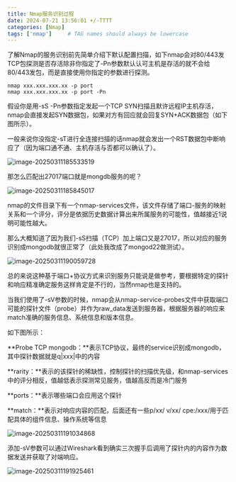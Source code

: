 ```yaml
---
title: Nmap服务识别过程
date: 2024-07-21 13:56:01 +/-TTTT
categories: [Nmap]
tags: ['nmap']     # TAG names should always be lowercase
---
```




了解Nmap的服务识别前先简单介绍下默认配置扫描，如下nmap会对80/443发TCP包探测是否存活除非你指定了-Pn参数默认认可主机是存活的就不会给80/443发包，而是直接使用你指定的参数进行探测。

```
nmap xxx.xxx.xxx.xx -p port
nmap xxx.xxx.xxx.xx -p port -Pn
```

假设你是用-sS -Pn参数指定发起一个TCP SYN扫描且默许远程IP主机存活，nmap会直接发起SYN数据包，如果对方有回应就会回复SYN+ACK数据包（如下图所示）。

一般来说你没指定-sT进行全连接扫描的话nmap就会发出一个RST数据包中断响应了（因为端口通不通、主机存活与否都可以确认了）。

![image-20250311185533519](https://pbuff-blogs-1257793641.cos.ap-chengdu.myqcloud.com//blogsimage-20250311185533519.png)

那怎么匹配出27017端口就是mongdb服务的呢？

![image-20250311185845017](https://pbuff-blogs-1257793641.cos.ap-chengdu.myqcloud.com//blogsimage-20250311185845017.png)

nmap的文件目录下有一个nmap-services文件，该文件存储了端口-服务的映射关系和一个评分，评分是依据历史数据计算出来所属服务的可能性，值越接近1说明可能性越大。

那么大概知道了因为我们-sS扫描（TCP）加上端口又是27017，所以对应的服务识别成mongodb就很正常了（此处我改成了mongod22做测试）。

![image-20250311190059728](https://pbuff-blogs-1257793641.cos.ap-chengdu.myqcloud.com//blogsimage-20250311190059728.png)

总的来说这种基于端口+协议方式来识别服务只能说是做参考，要根据特定的探针和响应精准确定服务这样肯定是不行的，当然nmap也是支持的。

当我们使用了-sV参数的时候，nmap会从nmap-service-probes文件中获取端口可能的探针文件（probe）并作为raw_data发送到服务器，根据服务器的响应来match准确的服务信息、系统信息和版本信息。

如下图所示：

**Probe TCP mongodb：**表示TCP协议，最终的service识别成mongodb，其中探针数据就是q|xxx|中的内容

**rarity：**表示的该探针的稀缺性，控制探针的扫描优先级，和nmap-services中的评分相反，值越低表示探测常见服务，值越高反而是冷门服务

**ports：**表示哪些端口会应用这个探针

**match：**表示对响应内容的匹配，后面还有一些p/xx/ v/xx/ cpe:/xxx/用于匹配具体的组件信息、操作系统等信息

![image-20250311191034868](https://pbuff-blogs-1257793641.cos.ap-chengdu.myqcloud.com//blogsimage-20250311191034868.png)

添加-sV参数可以通过Wireshark看到确实三次握手后调用了探针内的内容作为数据发送并获取了对端响应。

![image-20250311191925461](https://pbuff-blogs-1257793641.cos.ap-chengdu.myqcloud.com//blogsimage-20250311191925461.png)

